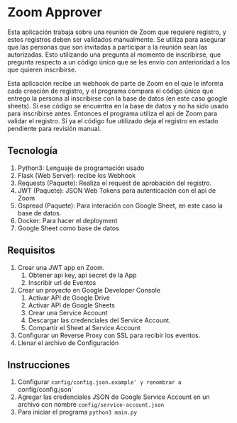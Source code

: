 # Zoom Approver

Esta aplicación trabaja sobre una reunión de Zoom que requiere registro, y estos registros deben ser validados manualmente. Se utiliza para asegurar que las personas que son invitadas a participar a la reunión sean las autorizadas. Esto utilizando una pregunta al momento de inscribirse, que pregunta respecto a un código único que se les envío con anterioridad a los que quieren inscribirse.

Esta aplicación recibe un webhook de parte de Zoom en el que le informa cada creación de registro, y el programa compara el código único que entrego la persona al inscribirse con la base de datos (en este caso google sheets). Si ese código se encuentra en la base de datos y no ha sido usado para inscribirse antes. Entonces el programa utiliza el api de Zoom para validar el registro. Si ya el código fue utilizado deja el registro en estado pendiente para revisión manual.

## Tecnología

1. Python3: Lenguaje de programación usado
1. Flask (Web Server): recibe los Webhook
1. Requests (Paquete): Realiza el request de aprobación del registro.
1. JWT (Paquete): JSON Web Tokens para autenticación con el api de Zoom
1. Gspread (Paquete): Para interación con Google Sheet, en este caso la base de datos.
1. Docker: Para hacer el deployment
1. Google Sheet como base de datos

## Requisitos

1. Crear una JWT app en Zoom.
    1. Obtener api key, api secret de la App
    1. Inscribir url de Eventos
1. Crear un proyecto en Google Developer Console
    1. Activar API de Google Drive
    1. Activar API de Google Sheets
    1. Crear una Service Account
    1. Descargar las credenciales del Service Account.
    1. Compartir el Sheet al Service Account
1. Configurar un Reverse Proxy con SSL para recibir los eventos.
1. Llenar el archivo de Configuración

## Instrucciones

1. Configurar `config/config.json.example' y renombrar a `config/config.json`
1. Agregar las credenciales JSON de Google Service Account en un archivo con nombre `config/service-account.json`
1. Para iniciar el programa `python3 main.py`
